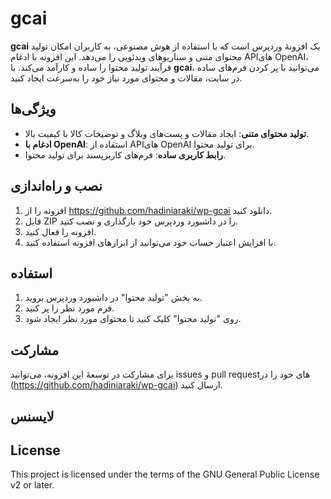# gcai

**gcai** یک افزونهٔ وردپرس است که با استفاده از هوش مصنوعی، به کاربران امکان تولید محتوای متنی و سناریوهای ویدئویی را می‌دهد. این افزونه با ادغام APIهای OpenAI، فرآیند تولید محتوا را ساده و کارآمد می‌کند. با **gcai**، می‌توانید با پر کردن فرم‌های ساده در سایت، مقالات و محتوای مورد نیاز خود را به‌سرعت ایجاد کنید.

## ویژگی‌ها

- **تولید محتوای متنی**: ایجاد مقالات و پست‌های وبلاگ و توضیخات کالا با کیفیت بالا.
- **ادغام با OpenAI**: استفاده از APIهای OpenAI برای تولید محتوا.
- **رابط کاربری ساده**: فرم‌های کاربرپسند برای تولید محتوا.

## نصب و راه‌اندازی

1. افزونه را از https://github.com/hadiniaraki/wp-gcai دانلود کنید.
2. فایل ZIP را در داشبورد وردپرس خود بارگذاری و نصب کنید.
3. افزونه را فعال کنید.
4. با افزایش اعتبار حساب خود می‌توانید از ابزارهای افزونه استفاده کنید.

## استفاده

1. به بخش "تولید محتوا" در داشبورد وردپرس بروید.
2. فرم مورد نظر را پر کنید.
3. روی "تولید محتوا" کلیک کنید تا محتوای مورد نظر ایجاد شود.

## مشارکت

برای مشارکت در توسعهٔ این افزونه، می‌توانید issues و pull request‌های خود را در (https://github.com/hadiniaraki/wp-gcai) ارسال کنید.

## لایسنس

## License
This project is licensed under the terms of the GNU General Public License v2 or later.
